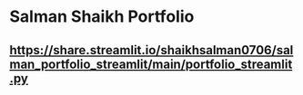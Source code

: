 # Salman Shaikh Portfolio
## https://share.streamlit.io/shaikhsalman0706/salman_portfolio_streamlit/main/portfolio_streamlit.py
